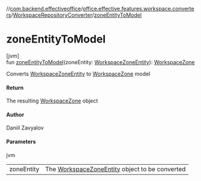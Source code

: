 //[com.backend.effectiveoffice](../../../index.md)/[office.effective.features.workspace.converters](../index.md)/[WorkspaceRepositoryConverter](index.md)/[zoneEntityToModel](zone-entity-to-model.md)

# zoneEntityToModel

[jvm]\
fun [zoneEntityToModel](zone-entity-to-model.md)(zoneEntity: [WorkspaceZoneEntity](../../office.effective.features.workspace.repository/-workspace-zone-entity/index.md)): [WorkspaceZone](../../office.effective.model/-workspace-zone/index.md)

Converts [WorkspaceZoneEntity](../../office.effective.features.workspace.repository/-workspace-zone-entity/index.md) to [WorkspaceZone](../../office.effective.model/-workspace-zone/index.md) model

#### Return

The resulting [WorkspaceZone](../../office.effective.model/-workspace-zone/index.md) object

#### Author

Daniil Zavyalov

#### Parameters

jvm

| | |
|---|---|
| zoneEntity | The [WorkspaceZoneEntity](../../office.effective.features.workspace.repository/-workspace-zone-entity/index.md) object to be converted |
